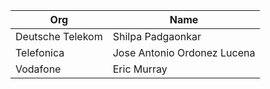 | Org                    | Name                                                |
| -----------------------| ----------------------------------------------------|
| Deutsche Telekom | Shilpa Padgaonkar |
| Telefonica | Jose Antonio Ordonez Lucena |
| Vodafone | Eric Murray |
